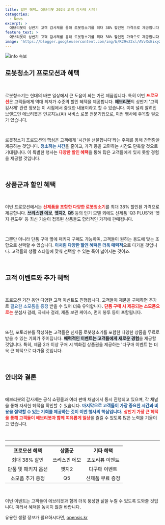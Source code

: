 ```yaml
---
title: 할인 혜택… 에브리봇 2024 고객 감사제 시작!
categories:
  - News
excerpt: >
  에브리봇이 상반기 고객 감사제를 통해 로봇청소기를 최대 38% 할인된 가격으로 제공합니다. 신제품을 포함한 베스트셀러 모델과 다양한 패키지 옵션까지, 특별한 혜택과 이벤트가 가득한 이번 찬스를 놓치지 마세요!
feature_text: >
  에브리봇이 상반기 고객 감사제를 통해 로봇청소기를 최대 38% 할인된 가격으로 제공합니다. 신제품을 포함한 베스트셀러 모델과 다양한 패키지 옵션까지, 특별한 혜택과 이벤트가 가득한 이번 찬스를 놓치지 마세요!
image: 'https://blogger.googleusercontent.com/img/b/R29vZ2xl/AVvXsEixyZcFfHzMRdzZMjFBmAUKJYCLCGyLL1o632UiGVXcaFdKo_bkvkuCioo0uUKlGfBVcT3P84aROyZIXSBEx3Aw5nCQ3pTgDom1WDC4m8eifvWiAmWEEVb4x6G_l8C0QH225ldMjyaFvpxGEBGNO37VmDTDMHGhJPq73UglMfDca1-0aw/s1600/blogspot.png'
---
```


<p><img src="https://blogger.googleusercontent.com/img/b/R29vZ2xl/AVvXsEixyZcFfHzMRdzZMjFBmAUKJYCLCGyLL1o632UiGVXcaFdKo_bkvkuCioo0uUKlGfBVcT3P84aROyZIXSBEx3Aw5nCQ3pTgDom1WDC4m8eifvWiAmWEEVb4x6G_l8C0QH225ldMjyaFvpxGEBGNO37VmDTDMHGhJPq73UglMfDca1-0aw/s1600/blogspot.png" alt="info 속보" /></p>

<h2 data-ke-size="size26">로봇청소기 프로모션과 혜택</h2>

<p data-ke-size="size16">&nbsp;</p>

<p>로봇청소기는 현대의 바쁜 일상에서 큰 도움이 되는 가전 제품입니다. 특히 이번 <b><span style="color: #ee2323;">프로모션</span></b>은 고객들에게 역대 최저가 수준의 할인 혜택을 제공합니다. <b><span style="background-color: #21538527;">에브리봇</span></b>의 상반기 '고객 감사제' 관련 정보는 이 시점에서 중요한 내용이라고 할 수 있습니다. 이미 널리 알려진 브랜드인 에브리봇은 인공지능(AI) 서비스 로봇 전문기업으로, 이번 행사에 주목할 필요가 있습니다.</p>

<p data-ke-size="size16">&nbsp;</p>

<p>로봇청소기 프로모션의 핵심은 고객에게 '시간을 선물합니다'라는 주제를 통해 간편함을 제공하는 것입니다. <b><span style="color: #1a5490;">청소하는 시간</span></b>을 줄이고, 가격 등을 고민하는 시간도 단축할 것으로 기대됩니다. 이 특별한 행사는 <b><span style="color: #ee2323;">다양한 할인 혜택</span></b>을 통해 많은 고객들에게 잊지 못할 경험을 제공할 것입니다.</p>

<p data-ke-size="size16">&nbsp;</p>

<h2 data-ke-size="size26">상품군과 할인 혜택</h2>

<p data-ke-size="size16">&nbsp;</p>

<p>이번 프로모션에서는 <b><span style="color: #ee2323;">신제품을 포함한 다양한 로봇청소기</span></b>를 최대 38% 할인된 가격으로 제공합니다. <b><span style="background-color: #21538527;">쓰리스핀 에보</span></b>, <b><span style="background-color: #21538527;">엣지2</span></b>, <b><span style="background-color: #21538527;">Q5</span></b> 등의 인기 모델 외에도 신제품 'Q3 PLUS'와 '엣지 윈도우' 등 최신 기술이 접목된 상품들도 합리적인 가격에 판매됩니다. </p>

<p data-ke-size="size16">&nbsp;</p>

<p>그뿐만 아니라 단품 구매 옆에 패키지 구매도 가능하여, 고객들이 원하는 용도에 맞는 조합으로 선택할 수 있습니다. <b><span style="color: #1a5490;">이처럼 다양한 할인 혜택은 더욱 매력적</span></b>으로 다가올 것입니다. 고객들의 생활 스타일에 맞춰 선택할 수 있는 폭이 넓어지는 것이죠.</p>

<p data-ke-size="size16">&nbsp;</p>

<h2 data-ke-size="size26">고객 이벤트와 추가 혜택</h2>

<p data-ke-size="size16">&nbsp;</p>

<p>프로모션 기간 동안 다양한 고객 이벤트도 진행됩니다. 고객들이 제품을 구매하면 추가로<span style="color: #1a5490;"> 필요한 소모품을 증정</span> 받을 수 있어 더욱 유익합니다. <b><span style="color: #ee2323;">단품 구매 시 제공되는 소모품으로는</span></b> 분섬사 걸레, 극세사 걸레, 제품 보관 케이스, 먼지 봉투 등이 포함됩니다.</p>

<p data-ke-size="size16">&nbsp;</p>

<p>또한, 포토리뷰를 작성하는 고객들은 신제품 로봇청소기를 포함한 다양한 상품을 무료로 받을 수 있는 기회가 주어집니다. <b><span style="background-color: #21538527;">매력적인 이벤트는 고객들에게 새로운 경험</span></b>을 제공할 것입니다. 특히, 제품 2개 이상 구매 시 백화점 상품권을 제공하는 '다구매 이벤트'는 더욱 큰 혜택으로 다가올 것입니다. </p>

<p data-ke-size="size16">&nbsp;</p>

<h2 data-ke-size="size26">안내와 결론</h2>

<p data-ke-size="size16">&nbsp;</p>

<p>에브리봇의 감사제는 공식 쇼핑몰과 여러 판매 채널에서 동시 진행되고 있으며, 각 채널을 통해 자세한 혜택을 확인할 수 있습니다. <b><span style="color: #1a5490;">마지막으로 고객들이 가장 중요한 시간과 비용을 절약할 수 있는 기회를 제공하는 것이 이번 행사의 핵심입니다.</span></b> <b><span style="color: #ee2323;">상반기 가장 큰 혜택을 통해 고객들이 에브리봇과 함께 여유롭게 일상</span></b>을 즐길 수 있도록 많은 노력을 기울이고 있습니다. </p>

<p data-ke-size="size16">&nbsp;</p>

<hr>

<table style="width: 100%;">
    <tr>
        <td style="text-align: center; height: 17px;"><b>프로모션 혜택</b></td>
        <td style="text-align: center; height: 17px;"><b>상품군</b></td>
        <td style="text-align: center; height: 17px;"><b>기타 혜택</b></td>
    </tr>
    <tr>
        <td style="text-align: center; height: 17px;">최대 38% 할인</td>
        <td style="text-align: center; height: 17px;">쓰리스핀 에보</td>
        <td style="text-align: center; height: 17px;">포토리뷰 이벤트</td>
    </tr>
    <tr>
        <td style="text-align: center; height: 17px;">단품 및 패키지 옵션</td>
        <td style="text-align: center; height: 17px;">엣지2</td>
        <td style="text-align: center; height: 17px;">다구매 이벤트</td>
    </tr>
    <tr>
        <td style="text-align: center; height: 17px;">소모품 추가 증정</td>
        <td style="text-align: center; height: 17px;">Q5</td>
        <td style="text-align: center; height: 17px;">신제품 무료 증정</td>
    </tr>
</table>

<p data-ke-size="size16">&nbsp;</p>

<p>이번 이벤트는 고객들이 에브리봇과 함께 더욱 풍성한 삶을 누릴 수 있도록 도와줄 것입니다. 따라서 혜택을 놓치지 않길 바랍니다.</p>
유용한 생활 정보가 필요하시다면, <a href="https://opensis.kr" rel="dofollow">opensis.kr</a>


